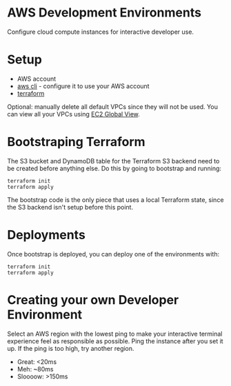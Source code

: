# AWS Development Environments
Configure cloud compute instances for interactive developer use.

# Setup

- AWS account
- [aws cli](https://aws.amazon.com/cli/) - configure it to use your AWS account
- [terraform](https://www.terraform.io/downloads)

Optional: manually delete all default VPCs since they will not be used. You can
view all your VPCs using [EC2 Global View](https://console.aws.amazon.com/ec2globalview/home).

# Bootstraping Terraform
The S3 bucket and DynamoDB table for the Terraform S3 backend need to be
created before anything else. Do this by going to bootstrap and running:

    terraform init
    terraform apply

The bootstrap code is the only piece that uses a local Terraform state, since
the S3 backend isn't setup before this point.

# Deployments
Once bootstrap is deployed, you can deploy one of the environments with:

    terraform init
    terraform apply

# Creating your own Developer Environment

Select an AWS region with the lowest ping to make your interactive terminal
experience feel as responsible as possible. Ping the instance after you set it
up. If the ping is too high, try another region.

- Great: <20ms
- Meh: ~80ms
- Sloooow: >150ms

